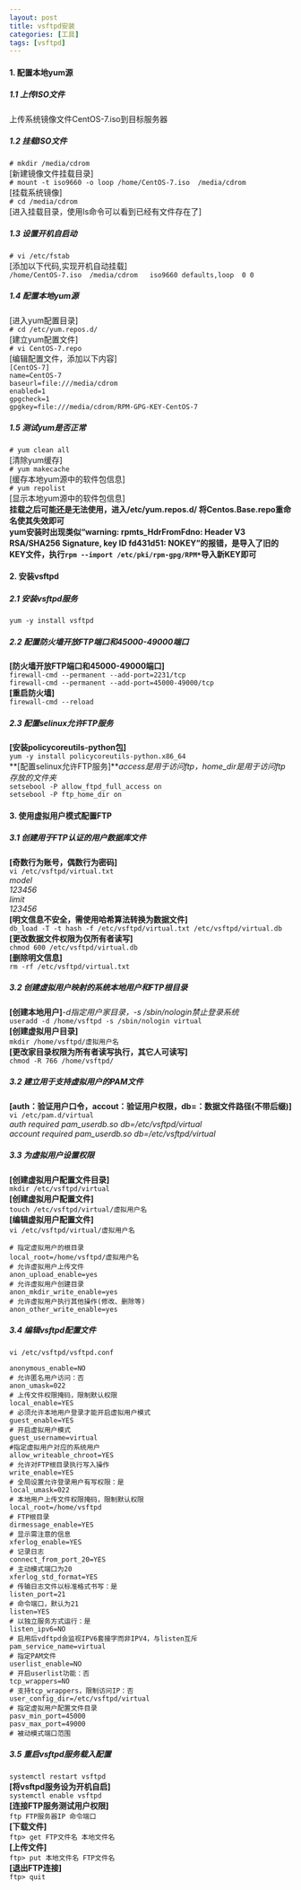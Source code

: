 ```yaml
---
layout: post
title: vsftpd安装
categories: [工具]
tags: [vsftpd]
---
```

#### 1. 配置本地yum源
##### 1.1 上传ISO文件
上传系统镜像文件CentOS-7.iso到目标服务器  
<!-- more -->
##### 1.2 挂载ISO文件
`# mkdir /media/cdrom`                                             
[新建镜像文件挂载目录]  
`# mount -t iso9660 -o loop /home/CentOS-7.iso  /media/cdrom`   
[挂载系统镜像]  
`# cd /media/cdrom`                
[进入挂载目录，使用ls命令可以看到已经有文件存在了]  
##### 1.3 设置开机自启动
`# vi /etc/fstab`  
[添加以下代码,实现开机自动挂载]  
`/home/CentOS-7.iso  /media/cdrom   iso9660 defaults,loop  0 0`  
##### 1.4 配置本地yum源  
[进入yum配置目录]  
`# cd /etc/yum.repos.d/`                                     
[建立yum配置文件]  
`# vi CentOS-7.repo`                            
[编辑配置文件，添加以下内容]  
`[CentOS-7]`  
`name=CentOS-7`   
`baseurl=file:///media/cdrom`     
`enabled=1`   
`gpgcheck=1`   
`gpgkey=file:///media/cdrom/RPM-GPG-KEY-CentOS-7`  
##### 1.5 测试yum是否正常   
`# yum clean all`                                                          
[清除yum缓存]  
`# yum makecache`                                       
[缓存本地yum源中的软件包信息]  
`# yum repolist`                                           
[显示本地yum源中的软件包信息]  
**挂载之后可能还是无法使用，进入/etc/yum.repos.d/ 将Centos.Base.repo重命名使其失效即可**  
**yum安装时出现类似“warning: rpmts_HdrFromFdno: Header V3 RSA/SHA256 Signature, key ID fd431d51: NOKEY”的报错，是导入了旧的KEY文件，执行`rpm --import /etc/pki/rpm-gpg/RPM*`导入新KEY即可**  
#### 2. 安装vsftpd
##### 2.1 安装vsftpd服务
`yum -y install vsftpd`  
##### 2.2 配置防火墙开放FTP端口和45000-49000端口
**[防火墙开放FTP端口和45000-49000端口]**  
`firewall-cmd --permanent --add-port=2231/tcp`  
`firewall-cmd --permanent --add-port=45000-49000/tcp`  
**[重启防火墙]**  
`firewall-cmd --reload`  
##### 2.3 配置selinux允许FTP服务
**[安装policycoreutils-python包]**  
`yum -y install policycoreutils-python.x86_64`  
**[配置selinux允许FTP服务]***access是用于访问ftp，home_dir是用于访问ftp存放的文件夹*  
`setsebool -P allow_ftpd_full_access on`  
`setsebool -P ftp_home_dir on`  
#### 3. 使用虚拟用户模式配置FTP
##### 3.1 创建用于FTP认证的用户数据库文件
**[奇数行为账号，偶数行为密码]**  
`vi /etc/vsftpd/virtual.txt`  
*model*  
*123456*  
*limit*  
*123456*  
**[明文信息不安全，需使用哈希算法转换为数据文件]**  
`db_load -T -t hash -f /etc/vsftpd/virtual.txt /etc/vsftpd/virtual.db`  
**[更改数据文件权限为仅所有者读写]**  
`chmod 600 /etc/vsftpd/virtual.db`  
**[删除明文信息]**  
`rm -rf /etc/vsftpd/virtual.txt`  
##### 3.2 创建虚拟用户映射的系统本地用户和FTP根目录
**[创建本地用户]***-d指定用户家目录，-s /sbin/nologin禁止登录系统*  
`useradd -d /home/vsftpd -s /sbin/nologin virtual`  
**[创建虚拟用户目录]**  
`mkdir /home/vsftpd/虚拟用户名`  
**[更改家目录权限为所有者读写执行，其它人可读写]**  
`chmod -R 766 /home/vsftpd/`  
##### 3.2 建立用于支持虚拟用户的PAM文件
**[auth：验证用户口令，accout：验证用户权限，db=：数据文件路径(不带后缀)]**  
`vi /etc/pam.d/virtual`  
*auth     required     pam_userdb.so  db=/etc/vsftpd/virtual*  
*account  required     pam_userdb.so  db=/etc/vsftpd/virtual*  
##### 3.3 为虚拟用户设置权限
**[创建虚拟用户配置文件目录]**  
`mkdir /etc/vsftpd/virtual`  
**[创建虚拟用户配置文件]**  
`touch /etc/vsftpd/virtual/虚拟用户名`  
**[编辑虚拟用户配置文件]**  
`vi /etc/vsftpd/virtual/虚拟用户名`  
```
# 指定虚拟用户的根目录
local_root=/home/vsftpd/虚拟用户名
# 允许虚拟用户上传文件
anon_upload_enable=yes
# 允许虚拟用户创建目录
anon_mkdir_write_enable=yes
# 允许虚拟用户执行其他操作(修改、删除等)
anon_other_write_enable=yes
```
##### 3.4 编辑vsftpd配置文件
`vi /etc/vsftpd/vsftpd.conf`  
```
anonymous_enable=NO
# 允许匿名用户访问：否
anon_umask=022
# 上传文件权限掩码，限制默认权限
local_enable=YES
# 必须允许本地用户登录才能开启虚拟用户模式
guest_enable=YES
# 开启虚拟用户模式
guest_username=virtual
#指定虚拟用户对应的系统用户
allow_writeable_chroot=YES
# 允许对FTP根目录执行写入操作
write_enable=YES
# 全局设置允许登录用户有写权限：是
local_umask=022
# 本地用户上传文件权限掩码，限制默认权限
local_root=/home/vsftpd
# FTP根目录
dirmessage_enable=YES
# 显示需注意的信息
xferlog_enable=YES
# 记录日志
connect_from_port_20=YES
# 主动模式端口为20
xferlog_std_format=YES
# 传输日志文件以标准格式书写：是
listen_port=21
# 命令端口，默认为21
listen=YES
# 以独立服务方式运行：是
listen_ipv6=NO
# 启用后vdftpd会监视IPV6套接字而非IPV4，与listen互斥
pam_service_name=virtual
# 指定PAM文件
userlist_enable=NO
# 开启userlist功能：否
tcp_wrappers=NO
# 支持tcp_wrappers，限制访问IP：否
user_config_dir=/etc/vsftpd/virtual
# 指定虚拟用户配置文件目录
pasv_min_port=45000
pasv_max_port=49000
# 被动模式端口范围
```
##### 3.5 重启vsftpd服务载入配置
`systemctl restart vsftpd`  
**[将vsftpd服务设为开机自启]**  
`systemctl enable vsftpd`  
**[连接FTP服务测试用户权限]**  
`ftp FTP服务器IP 命令端口`  
**[下载文件]**  
`ftp> get FTP文件名 本地文件名`  
**[上传文件]**  
`ftp> put 本地文件名 FTP文件名`  
**[退出FTP连接]**  
`ftp> quit`  
